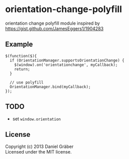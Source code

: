 orientation-change-polyfill
===========================

orientation change polyfill module inspired by https://gist.github.com/JamesEggers1/1904283

## Example

    $(function($){  
      if (OrientationManager.supportsOrientationChange) {
        $(window).on('orientationchange', myCallback);
        return;
      }
 
      // use polyfill
      OrientationManager.bind(myCallback);
    });

## TODO

- set `window.orientation`

## License
Copyright (c) 2013 Daniel Gräber  
Licensed under the MIT license.
